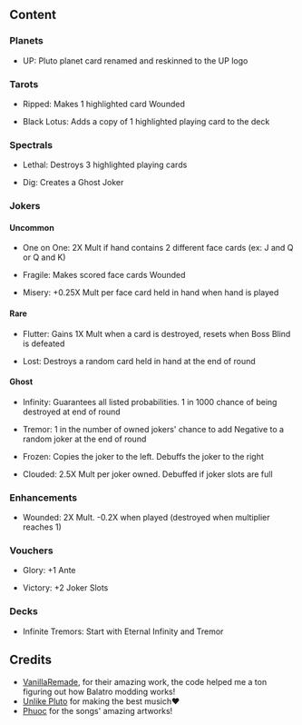 ## Content

### Planets

- UP: Pluto planet card renamed and reskinned to the UP logo

### Tarots

- Ripped: Makes 1 highlighted card Wounded

- Black Lotus: Adds a copy of 1 highlighted playing card to the deck

### Spectrals

- Lethal: Destroys 3 highlighted playing cards

- Dig: Creates a Ghost Joker

### Jokers

####  Uncommon

- One on One: 2X Mult if hand contains 2 different face cards (ex: J and Q or Q and K)

- Fragile: Makes scored face cards Wounded

- Misery: +0.25X Mult per face card held in hand when hand is played

#### Rare

- Flutter: Gains 1X Mult when a card is destroyed, resets when Boss Blind is defeated

- Lost: Destroys a random card held in hand at the end of round

#### Ghost

- Infinity: Guarantees all listed probabilities. 1 in 1000 chance of being destroyed at end of round

- Tremor: 1 in the number of owned  jokers' chance to add Negative to a random joker at the end of round

- Frozen: Copies the joker to the left. Debuffs the joker to the right

- Clouded: 2.5X Mult per joker owned. Debuffed if joker slots are full

### Enhancements

- Wounded: 2X Mult. -0.2X when played (destroyed when multiplier reaches 1)

### Vouchers

- Glory: +1 Ante

- Victory: +2 Joker Slots

### Decks

- Infinite Tremors: Start with Eternal Infinity and Tremor

## Credits

- [VanillaRemade](https://github.com/nh6574/VanillaRemade), for their amazing work, the code helped me a ton figuring out how Balatro modding works!
- [Unlike Pluto](https://www.youtube.com/@UnlikePluto) for making the best musich❤️
- [Phuoc](https://www.instagram.com/phooknguyen) for the songs' amazing artworks!